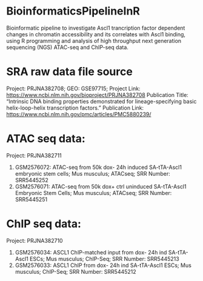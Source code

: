 # BioinformaticsPipelineInR
Bioinformatic pipeline to investigate Ascl1 trancription factor dependent changes in chromatin accessibility and its correlates with Ascl1 binding, using R programming and analysis of high throughput next generation sequencing (NGS) ATAC-seq and ChIP-seq data.


# SRA raw data file source
Project: PRJNA382708; 
GEO: GSE97715;
Project Link: https://www.ncbi.nlm.nih.gov/bioproject/PRJNA382708
Publication Title: “Intrinsic DNA binding properties demonstrated for lineage-specifying basic helix-loop-helix transcription factors.”
Publication Link: https://www.ncbi.nlm.nih.gov/pmc/articles/PMC5880239/

# ATAC seq data:
Project: PRJNA382711
1) GSM2576072: ATAC-seq from 50k dox- 24h induced SA-tTA-Ascl1 embryonic stem cells; Mus musculus; ATACseq; SRR Number: SRR5445252
2) GSM2576071: ATAC-seq from 50k dox+ ctrl uninduced SA-tTA-Ascl1 Embryonic Stem Cells; Mus musculus; ATACseq; SRR Number: SRR5445251


# ChIP seq data:
Project: PRJNA382710
1) GSM2576034: ASCL1 ChIP-matched input from dox- 24h ind SA-tTA-Ascl1 ESCs; Mus musculus; ChIP-Seq;  SRR Number: SRR5445213
2) GSM2576033: ASCL1 ChIP from dox- 24h ind SA-tTA-Ascl1 ESCs; Mus musculus; ChIP-Seq;  SRR Number: SRR5445212

